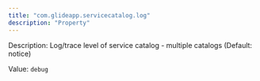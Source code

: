 ```yaml
---
title: "com.glideapp.servicecatalog.log"
description: "Property"
---
```


Description: Log/trace level of service catalog - multiple catalogs (Default: notice)


Value: `debug`